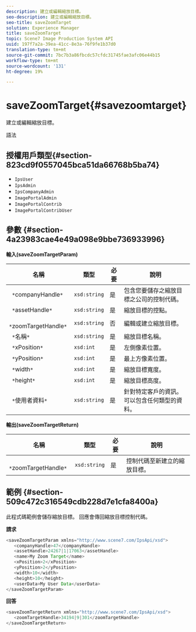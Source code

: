 ```yaml
---
description: 建立或編輯縮放目標。
seo-description: 建立或編輯縮放目標。
seo-title: saveZoomTarget
solution: Experience Manager
title: saveZoomTarget
topic: Scene7 Image Production System API
uuid: 197f7a2a-39ea-41cc-8e3a-76f9fe1b37d0
translation-type: tm+mt
source-git-commit: 7bc7b3a86fbcdc57cfdc31745fae3afc06e44b15
workflow-type: tm+mt
source-wordcount: '131'
ht-degree: 19%

---
```



# saveZoomTarget{#savezoomtarget}

建立或編輯縮放目標。

語法

## 授權用戶類型{#section-823cd9f0557045bca51da66768b5ba74}

* `IpsUser`
* `IpsAdmin`
* `IpsCompanyAdmin`
* `ImagePortalAdmin`
* `ImagePortalContrib`
* `ImagePortalContribUser`

## 參數 {#section-4a23983cae4e49a098e9bbe736933996}

**輸入(saveZoomTargetParam)**

| 名稱 | 類型 | 必要 | 說明 |
|---|---|---|---|
| ` *`companyHandle`*` | `xsd:string` | 是 | 包含您要儲存之縮放目標之公司的控制代碼。 |
| ` *`assetHandle`*` | `xsd:string` | 是 | 縮放目標的控點。 |
| ` *`zoomTargetHandle`*` | `xsd:string` | 否 | 編輯或建立縮放目標。 |
| ` *`名稱`*` | `xsd:string` | 是 | 縮放目標名稱。 |
| ` *`xPosition`*` | `xsd:int` | 是 | 左側像素位置。 |
| ` *`yPosition`*` | `xsd:int` | 是 | 最上方像素位置。 |
| ` *`width`*` | `xsd:int` | 是 | 縮放目標寬度。 |
| ` *`height`*` | `xsd:int` | 是 | 縮放目標高度。 |
| ` *`使用者資料`*` | `xsd:string` | 是 | 針對特定客戶的資訊。 可以包含任何類型的資料。 |

**輸出(saveZoomTargetReturn)**

| 名稱 | 類型 | 必要 | 說明 |
|---|---|---|---|
| ` *`zoomTargetHandle`*` | `xsd:string` | 是 | 控制代碼至新建立的縮放目標。 |

## 範例 {#section-509c472c316549cdb228d7e1cfa8400a}

此程式碼範例會儲存縮放目標。 回應會傳回縮放目標控制代碼。

**請求**

```java
<saveZoomTargetParam xmlns="http://www.scene7.com/IpsApi/xsd">
   <companyHandle>47</companyHandle>
   <assetHandle>24267|1|17063</assetHandle>
   <name>My Zoom Target</name>
   <xPosition>2</xPosition>
   <yPosition>2</yPosition>
   <width>10</width>
   <height>10</height>
   <userData>My User Data</userData>
</saveZoomTargetParam>
```

**回答**

```java
<saveZoomTargetReturn xmlns="http://www.scene7.com/IpsApi/xsd">
   <zoomTargetHandle>34194|9|301</zoomTargetHandle>
</saveZoomTargetReturn>
```

